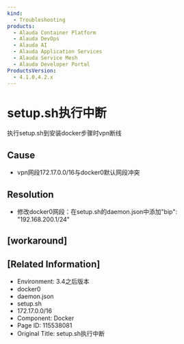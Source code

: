 ```yaml
---
kind:
  - Troubleshooting
products:
  - Alauda Container Platform
  - Alauda DevOps
  - Alauda AI
  - Alauda Application Services
  - Alauda Service Mesh
  - Alauda Developer Portal
ProductsVersion:
  - 4.1.0,4.2.x
---
```

<!-- A type of document that involves encountering a fault, diagnosing it, performing root cause analysis, and providing solutions. -->

# setup.sh执行中断

执行setup.sh到安装docker步骤时vpn断线

## Cause
- vpn网段172.17.0.0/16与docker0默认网段冲突

## Resolution
- 修改docker0网段：在setup.sh的daemon.json中添加"bip": "192.168.200.1/24"

## [workaround]

## [Related Information]
- Environment: 3.4之后版本
- docker0
- daemon.json
- setup.sh
- 172.17.0.0/16
- Component: Docker
- Page ID: 115538081
- Original Title: setup.sh执行中断
